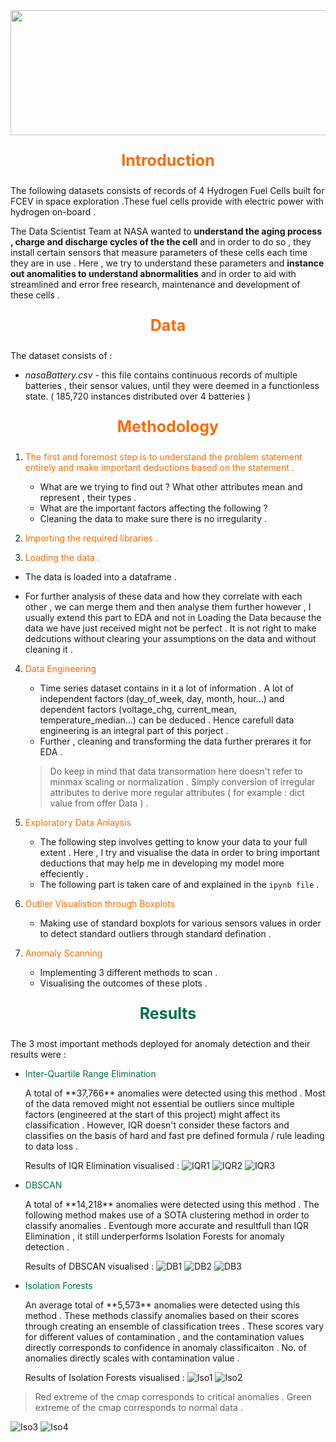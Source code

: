 <img src="https://user-images.githubusercontent.com/90456255/212345055-b4f0361d-a563-4e36-a7a9-b4cff00a024b.jpg" width="1600px" height="200px">

<p style="text-align: center;color:#FD6A02;font-size:25px;"><strong>Introduction</strong></p>

The following datasets consists of records of 4 Hydrogen Fuel Cells built for FCEV in space exploration .These fuel cells provide with electric power with hydrogen on-board .

The Data Scientist Team at NASA wanted to **understand the aging process , charge and discharge cycles of the the cell** and in order to do so , they install certain sensors that measure parameters of these cells each time they are in use . Here , we try to understand these parameters and **instance out anomalities to understand abnormalities** and in order to aid with streamlined and error free research, maintenance and development of these cells .

<p style="text-align: center;color:#FD6A02;font-size:25px;"><strong>Data</strong></p>

The dataset consists of : 

- <em>nasaBattery.csv</em> - this file contains continuous records of multiple batteries , their sensor values, until they were deemed in a functionless state. ( 185,720 instances distributed over 4 batteries ) 

 <p style="text-align: center;color:#FD6A02;font-size:25px;"><strong>Methodology</strong></p>
 
 1. <p style="color:#FD6A02">The first and foremost step is to understand the problem statement entirely and make important deductions based on the statement .</p>


	+ What are we trying to find out ? What other attributes mean and represent , their types .
  	+ What are the important factors affecting the following ?
 	+ Cleaning the data to make sure there is no irregularity . 
 
 
2. <p style="color:#FD6A02">Importing the required libraries .</p>

3. <p style="color:#FD6A02">Loading the data .</p>

+ The data is loaded into a dataframe .
 	
+ For further analysis of these data and how they correlate with each other , we can merge them and then analyse them further however , I usually extend this part to EDA and not in Loading the Data because the data we have just received might not be perfect . It is not right to make dedcutions without clearing your assumptions on the data and without cleaning it .



4. <p style="color:#FD6A02">Data Engineering</p>

	+ Time series dataset contains in it a lot of information . A lot of independent factors (day_of_week, day, month, hour...) and dependent factors (voltage_chg, current_mean, temperature_median...) can be deduced . Hence carefull data engineering is an integral part of this porject .
	+ Further , cleaning and transforming the data further prerares it for EDA . 
 
   >  Do keep in mind that data transormation here doesn't refer to minmax scaling or normalization . Simply conversion of irregular attributes to derive more regular attributes ( for example : dict value from offer Data ) .


5. <p style="color:#FD6A02">Exploratory Data Anlaysis</p>

	+ The following step involves getting to know your data to your full extent . Here , I try and visualise the data in order to bring important deductions that may help me in developing my model more effeciently .
	+ The following part is taken care of and explained in the `ipynb file` .

6. <p style="color:#FD6A02">Outlier Visualistion through Boxplots</p>

	+ Making use of standard boxplots for various sensors values in order to detect standard outliers through standard defination .


7. <p style="color:#FD6A02">Anomaly Scanning</p>

   + Implementing 3 different methods to scan .
   + Visualising the outcomes of these plots .

<p style="text-align: center;color:#00704A;font-size:25px;"><strong>Results</strong></p>

The 3 most important methods deployed for anomaly detection and their results were  :

+ <p style="color:#00704A">Inter-Quartile Range Elimination</p>  A total of **37,766** anomalies were detected using this method . Most of the data removed might not essential be outliers since multiple factors (engineered at the start of this project) might affect its classification . However, IQR doesn't consider these factors and classifies on the basis of hard and fast pre defined formula / rule leading to data loss .

	Results of IQR Elimination visualised :
![IQR1](https://user-images.githubusercontent.com/90456255/212345106-a5046ad9-9b07-4a08-9070-be356a018fef.png)
![IQR2](https://user-images.githubusercontent.com/90456255/212345114-ac5c5697-06a4-4f0a-8fdf-bf6ff3089c80.png)
![IQR3](https://user-images.githubusercontent.com/90456255/212345124-0b5050d7-5683-4202-b5fb-a1aa95669fbb.png)

+ <p style="color:#00704A">DBSCAN</p> A total of **14,218** anomalies were detected using this method . The following method makes use of a SOTA clustering method in order to classify anomalies . Eventough more accurate and resultfull than IQR Elimination , it still underperforms Isolation Forests for anomaly detection .

	Results of DBSCAN visualised :
![DB1](https://user-images.githubusercontent.com/90456255/212345143-01004890-a9b7-428d-9e56-8352be6e89a7.png)
![DB2](https://user-images.githubusercontent.com/90456255/212345150-68f801d3-cdf6-47b1-8d64-5ee2d814834c.png)
![DB3](https://user-images.githubusercontent.com/90456255/212345163-a41f44a1-1c30-46d2-b722-3bd1f61da94a.png)

+ <p style="color:#00704A">Isolation Forests</p>  An average total of **5,573** anomalies were detected using this method . These methods classify anomalies based on their scores through creating an ensemble of classification trees . These scores vary for different values of contamination , and the contamination values directly corresponds to confidence in anomaly classificaiton . No. of anomalies directly scales with contamination value .

	Results of Isolation Forests visualised :
![Iso1](https://user-images.githubusercontent.com/90456255/212345213-415e3e89-47b5-4ca0-8ebc-5a98e2ba3831.png)
![Iso2](https://user-images.githubusercontent.com/90456255/212345237-129cafaf-1f32-48d0-96f8-8e484c4776e3.png)

> Red extreme of the cmap corresponds to critical anomalies .
> Green extreme of the cmap corresponds to normal data .

![Iso3](https://user-images.githubusercontent.com/90456255/212345248-b0f6ab1d-3c2a-435c-b9ea-7040ea5c2dab.png)
![Iso4](https://user-images.githubusercontent.com/90456255/212345263-bdecc247-caf4-4018-ad11-04f43cb1dc38.png)

